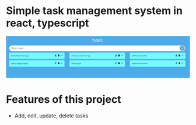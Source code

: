 # Simple task management system in react, typescript

![CHEESE!](screen.png)

# Features of this project

- Add, edit, update, delete tasks
